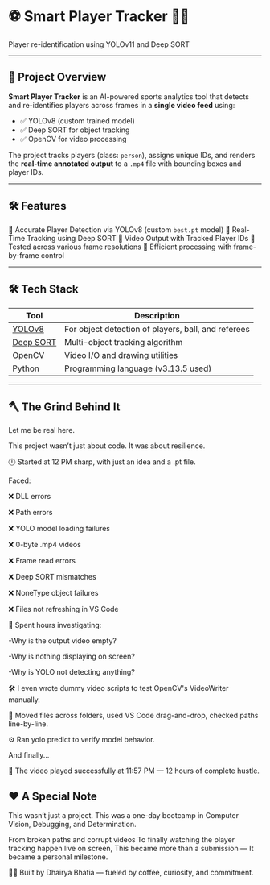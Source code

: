 # ⚽ Smart Player Tracker 🧠🎯
Player re-identification using YOLOv11 and Deep SORT

---

## 📌 Project Overview

**Smart Player Tracker** is an AI-powered sports analytics tool that detects and re-identifies players across frames in a **single video feed** using:

- ✅ YOLOv8 (custom trained model)
- ✅ Deep SORT for object tracking
- ✅ OpenCV for video processing

The project tracks players (class: `person`), assigns unique IDs, and renders the **real-time annotated output** to a `.mp4` file with bounding boxes and player IDs.

---


## 🛠️ Features

 🎯 Accurate Player Detection via YOLOv8 (custom `best.pt` model)
 🧠 Real-Time Tracking using Deep SORT
 🎥 Video Output with Tracked Player IDs
 🧪 Tested across various frame resolutions
 💾 Efficient processing with frame-by-frame control

---


## 🛠️ Tech Stack

| Tool          | Description |
|---------------|-------------|
| [YOLOv8](https://github.com/ultralytics/ultralytics) | For object detection of players, ball, and referees |
| [Deep SORT](https://github.com/mikel-brostrom/Yolov5_DeepSort_Pytorch) | Multi-object tracking algorithm |
| OpenCV        | Video I/O and drawing utilities |
| Python        | Programming language (v3.13.5 used) |

---


## 🪓 The Grind Behind It
Let me be real here.

This project wasn’t just about code. It was about resilience.

🕛 Started at 12 PM sharp, with just an idea and a .pt file.

Faced:

❌ DLL errors

❌ Path errors

❌ YOLO model loading failures

❌ 0-byte .mp4 videos

❌ Frame read errors

❌ Deep SORT mismatches

❌ NoneType object failures

❌ Files not refreshing in VS Code

🧠 Spent hours investigating:

-Why is the output video empty?

-Why is nothing displaying on screen?

-Why is YOLO not detecting anything?

🛠️ I even wrote dummy video scripts to test OpenCV's VideoWriter manually.

🔄 Moved files across folders, used VS Code drag-and-drop, checked paths line-by-line.

⚙️ Ran yolo predict to verify model behavior.

And finally...

🎉 The video played successfully at 11:57 PM — 12 hours of complete hustle.


  
## ❤️ A Special Note

This wasn’t just a project.
This was a one-day bootcamp in Computer Vision, Debugging, and Determination.

From broken paths and corrupt videos
To finally watching the player tracking happen live on screen,
This became more than a submission —
It became a personal milestone.

🧑‍💻 Built by Dhairya Bhatia — fueled by coffee, curiosity, and commitment.





